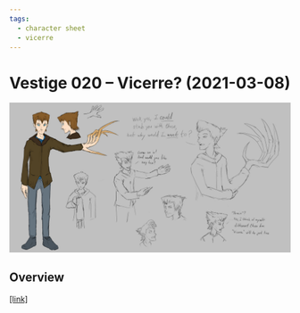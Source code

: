 ```yaml
---
tags:
  - character sheet
  - vicerre
---
```


# Vestige 020 – Vicerre? (2021-03-08)

<img src="assets/2021-03-08_oldimage-020.jpg">

## Overview

[[link]](https://www.deviantart.com/deviation/872470022)